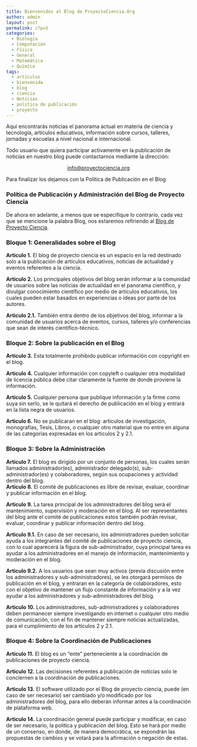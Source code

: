 ```yaml
---
title: Bienvenidos al Blog de ProyectoCiencia.Org
author: admin
layout: post
permalink: /?p=5
categories:
  - Biología
  - Computación
  - Física
  - General
  - Matemática
  - Química
tags:
  - artículos
  - bienvenida
  - blog
  - ciencia
  - Noticias
  - politica de publicación
  - proyecto
---
```

<p class="MsoNormal">
  Aquí encontrarás noticias el panorama actual en materia de ciencia y tecnología, artículos educativos, información sobre cursos, talleres, jornadas y escuelas a nivel nacional e internacional.
</p>

<p class="MsoNormal">
  Todo usuario que quiera participar activamente en la publicación de noticias en nuestro blog puede contactarnos mediante la dirección:
</p>

<p class="MsoNormal" style="text-align: center;">
  <a href="mailto:info@proyectociencia.org">info@proyectociencia.org</a>
</p>

<p class="MsoNormal">
  Para finalizar los dejamos con la Política de Publicación en el Blog
</p>

### <span class="mw-headline"><span> Política de Publicación y Administración del Blog de Proyecto Ciencia</span></span>

<span>De ahora en adelante, a menos que se especifique lo contrario, cada vez que se mencione la palabra Blog, nos estaremos refiriendo al </span><a class="external text" title="http://www.proyectociencia.org/blog/" rel="nofollow" href="../">Blog de Proyecto Ciencia</a><span>.</span>

### <span class="mw-headline"> Bloque 1: Generalidades sobre el Blog </span>

**Articulo 1.** El blog de proyecto ciencia es un espacio en la red destinado solo a la publicación de artículos educativos, noticias de actualidad y eventos referentes a la ciencia.

**Articulo 2.** Los principales objetivos del blog serán informar a la comunidad de usuarios sobre las noticias de actualidad en el panorama científico, y divulgar conocimiento científico por medio de artículos educativos, los cuales pueden estar basados en experiencias o ideas por parte de los autores.

**Articulo 2.1.** También entra dentro de los objetivos del blog, informar a la comunidad de usuarios acerca de eventos, cursos, talleres y/o conferencias que sean de interés científico-técnico.

### <span class="mw-headline"> Bloque 2: Sobre la publicación en el Blog </span>

**Articulo 3.** Esta totalmente prohibido publicar información con copyright en el blog.

**Articulo 4.** Cualquier información con copyleft o cualquier otra modalidad de licencia pública debe citar claramente la fuente de donde proviene la información.

**Articulo 5.** Cualquier persona que publique información y la firme como suya sin serlo, se le quitará el derecho de publicación en el blog y entrará en la lista negra de usuarios.

**Articulo 6.** No se publicaran en el blog: artículos de investigación, monografías, Tesis, Libros, o cualquier otro material que no entre en alguna de las categorías expresadas en los articulos 2 y 2.1.

### <span class="mw-headline"> Bloque 3: Sobre la Administración </span>

**Articulo 7.** El blog es dirigido por un conjunto de personas, los cuales serán llamados administrador(es), administrador delegado(s), sub-administrador(es) y colaboradores, según sus ocupaciones y actividad dentro del blog.  
**Articulo 8.** El comité de publicaciones es libre de revisar, evaluar, coordinar y publicar información en el blog.

**Articulo 9.** La tarea principal de los administradores del blog será el mantenimiento, supervisión y moderación en el blog. Al ser representantes del blog ante el comité de publicaciones estos también podrán revisar, evaluar, coordinar y publicar información dentro del blog.

**Articulo 9.1.** En caso de ser necesario, los administradores pueden solicitar ayuda a los integrantes del comité de publicaciones de proyecto ciencia, con lo cual aparecerá la figura de sub-administrador, cuya principal tarea es ayudar a los administradores en el manejo de información, mantenimiento y moderación en el blog.

**Articulo 9.2.** A los usuarios que sean muy activos (previa discusión entre los administradores y sub-administradores), se les otorgará permisos de publicación en el blog, y entraran en la categoría de colaboradores, esto con el objetivo de mantener un flujo constante de información y a la vez ayudar a los administradores y sub-administradores del blog.

**Articulo 10.** Los administradores, sub-administradores y colaboradores deben permanecer siempre investigando en internet o cualquier otro medio de comunicación, con el fin de mantener siempre noticias actualizadas, para el cumplimiento de los artículos 2 y 2.1.

### <span class="mw-headline"><span>Bloque 4: Sobre la Coordinación de Publicaciones</span></span>

**Articulo 11.**<span> El blog es un “ente” perteneciente a la coordinación de publicaciones de proyecto ciencia.</span>

**Articulo 12.** Las decisiones referentes a publicación de noticias solo le conciernen a la coordinación de publicaciones.

**Articulo 13.** El software utilizado por el Blog de proyecto ciencia, puede (en caso de ser necesario) ser cambiado y/o modificado por los administradores del blog, para ello deberán informar antes a la coordinación de plataforma web.

**Articulo 14.** La coordinación general puede participar y modificar, en caso de ser necesario, la política y publicación del blog. Esto se hará por medio de un consenso, en donde, de manera democrática, se expondrán las propuestas de cambios y se votará para la afirmación o negación de estas.